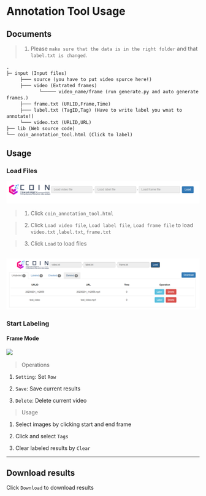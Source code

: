 # Annotation Tool Usage

## Documents
> 1. Please `make sure that the data is in the right folder` and that `label.txt is changed`.

```
.
├─ input (Input files)
     ├─── source (you have to put video spurce here!)
     ├─── video (Extrated frames)
            └───── video_name/frame (run generate.py and auto generate frames.)
     ├─── frame.txt (URLID,Frame,Time)
     ├─── label.txt (TagID,Tag) (Have to write label you wnat to annotate!)
     └─── video.txt (URLID,URL)
├── lib (Web source code)
└── coin_annotation_tool.html (Click to label)
```


## Usage


### Load Files 

![](./images/load.png)

> 1. Click `coin_annotation_tool.html`

> 2. Click `Load video file`, `Load label file`, `Load frame file` to load `video.txt` ,`label.txt`, `frame.txt`

> 3. Click `Load` to load files 

![](./images/loaded.png)
---

### Start Labeling

#### Frame Mode

![](./images/FrameMode.jpeg)

> Operations

1. `Setting`: Set `Row`

2. `Save`: Save current results

3. `Delete`: Delete current video

> Usage

1. Select images by clicking start and end frame

2. Click and select `Tags`

3. Clear labeled results by `Clear`

---


## Download results

Click `Download` to download results 